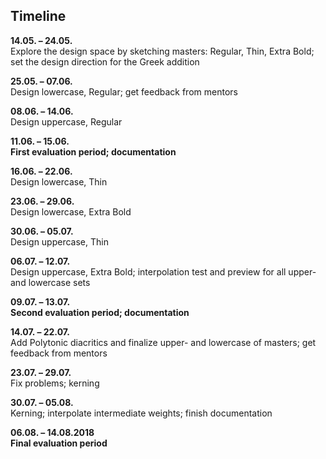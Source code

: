 ## Timeline

**14.05. – 24.05.**<br />
Explore the design space by sketching masters: Regular, Thin, Extra Bold; set the design direction for the Greek addition

**25.05. – 07.06.**<br />
Design lowercase, Regular; get feedback from mentors

**08.06. – 14.06.**<br />
Design uppercase, Regular

**11.06. – 15.06.**<br />
**First evaluation period; documentation**

**16.06. – 22.06.**<br />
Design lowercase, Thin

**23.06. – 29.06.**<br />
Design lowercase, Extra Bold

**30.06. – 05.07.**<br />
Design uppercase, Thin

**06.07. – 12.07.**<br />
Design uppercase, Extra Bold; interpolation test and preview for all upper- and lowercase sets

**09.07. – 13.07.**<br />
**Second evaluation period; documentation**

**14.07. – 22.07.**<br />
Add Polytonic diacritics and finalize upper- and lowercase of masters; get feedback from mentors

**23.07. – 29.07.**<br />
Fix problems; kerning

**30.07. – 05.08.**<br />
Kerning; interpolate intermediate weights; finish documentation

**06.08. – 14.08.2018**<br />
**Final evaluation period**
